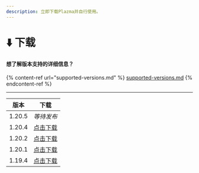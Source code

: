 ```yaml
---
description: 立即下载Plazma并自行使用。
---
```


# ⬇️ 下载

#### 想了解版本支持的详细信息？

{% content-ref url="supported-versions.md" %}
[supported-versions.md](supported-versions.md)
{% endcontent-ref %}

***

<table data-view="cards"><thead><tr><th>版本</th><th>下载</th></tr></thead><tbody><tr><td>1.20.5</td><td><em>等待发布</em></td></tr><tr><td>1.20.4</td><td><a href="https://github.com/PlazmaMC/Plazma/releases/download/build/1.20.4/latest/plazma-paperclip-1.20.4-R0.1-SNAPSHOT-reobf.jar">点击下载</a></td></tr><tr><td>1.20.2</td><td><a href="https://github.com/PlazmaMC/Plazma/releases/download/build/1.20.2/latest/plazma-paperclip-1.20.2-R0.1-SNAPSHOT-reobf.jar">点击下载</a></td></tr><tr><td>1.20.1</td><td><a href="https://github.com/PlazmaMC/Plazma/releases/download/build/1.20.1/latest/plazma-paperclip-1.20.1-R0.1-SNAPSHOT-reobf.jar">点击下载</a></td></tr><tr><td>1.19.4</td><td><a href="https://github.com/PlazmaMC/Plazma/releases/download/build/1.19.4/latest/plazma-paperclip-1.19.4-R0.1-SNAPSHOT-reobf.jar">点击下载</a></td></tr></tbody></table>
